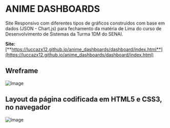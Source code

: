 # ANIME DASHBOARDS
Site Responsivo com diferentes tipos de gráficos construidos com base em dados (JSON - Chart.js) para fechamento da matéria de Lima do curso de Desenvolvimento de Sistemas da Turma 1DM do SENAI.

**Site:** [**https://luccazx12.github.io/anime_dashboards/dashboard/index.html**](https://luccazx12.github.io/anime_dashboards/dashboard/index.html)

## Wreframe

![Image](https://raw.githubusercontent.com/Luccazx12/anime_dashboards/main/dashboard/Wireframe/wireframe.png)


## **Layout da página codificada em HTML5 e CSS3, no navegador**

![Image](https://raw.githubusercontent.com/Luccazx12/anime_dashboards/main/dashboard/images/anime_dashboards.JPG)
